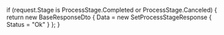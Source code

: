 if (request.Stage is ProcessStage.Completed or ProcessStage.Canceled)
{
    return new BaseResponseDto<SetProcessStageResponse>
    {
        Data = new SetProcessStageResponse { Status = "Ok" }
    };
}
